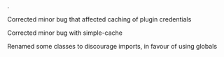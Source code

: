 .

Corrected minor bug that affected caching of plugin credentials

Corrected minor bug with simple-cache

Renamed some classes to discourage imports, in favour of using globals
